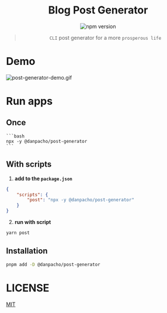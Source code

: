 <div align="center"> 
<h1>Blog Post Generator</h1>

![npm version](https://badge.fury.io/js/@danpacho%2Fpost-generator.svg)

> `CLI` post generator for a more `prosperous life`

</div>

# Demo

![post-generator-demo.gif](./public/demo.gif)

# Run apps

## Once

    ```bash
    npx -y @danpacho/post-generator
    ```

## With scripts

1. **add to the `package.json`**

```json
{
    "scripts": {
        "post": "npx -y @danpacho/post-generator"
    }
}
```

2. **run with script**

```bash
yarn post
```

## Installation

```bash
pnpm add -D @danpacho/post-generator
```

# LICENSE

[MIT](./LICENSE)
